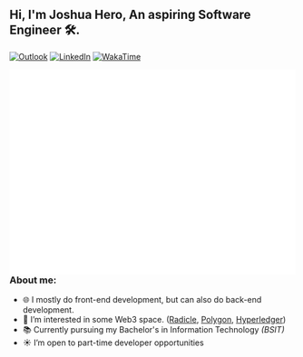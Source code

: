 ## Hi, I'm Joshua Hero, An aspiring Software Engineer 🛠️.

[![Outlook](https://img.shields.io/badge/-Outlook-0078D4?style=for-the-badge&logo=Microsoft-Outlook&logoColor=white)](mailto:jhdcrux@outlook.com)
[![LinkedIn](https://img.shields.io/badge/-LinkedIn-blue?style=for-the-badge&logo=Linkedin&logoColor=white)](https://www.linkedin.com/in/jhdcruz/)
[![WakaTime](https://img.shields.io/badge/-Wakatime-fff?style=for-the-badge&logo=Wakatime&logoColor=black)](https://wakatime.com/@jhdcruz)

<img align="right" alt="Jhdcruz's github stats" src="./github-metrics.svg" />

### About me:

- 🌐 I mostly do front-end development, but can also do back-end development.
- 🌱 I’m interested in some Web3 space. ([Radicle](https://radicle.xyz), [Polygon](https://polygon.technology), [Hyperledger](https://www.hyperledger.org/))
- 📚 Currently pursuing my Bachelor's in Information Technology _(BSIT)_
- ☀️ I’m open to part-time developer opportunities
